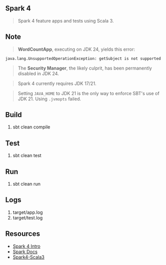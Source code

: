 Spark 4
-------
>Spark 4 feature apps and tests using Scala 3.

Note
----
>**WordCountApp**, executing on JDK 24, yields this error:

```java.lang.UnsupportedOperationException: getSubject is not supported```

>The **Security Manager**, the likely culprit, has been permanently disabled in JDK 24.

>Spark 4 currently requires JDK 17/21.

>Setting ```JAVA_HOME``` to JDK 21 is the only way to enforce SBT's use of JDK 21. Using ```.jvmopts``` failed.

Build
-----
1. sbt clean compile

Test
----
1. sbt clean test

Run
---
1. sbt clean run

Logs
----
1. target/app.log
2. target/test.log

Resources
---------
* [Spark 4 Intro](https://www.databricks.com/blog/introducing-apache-spark-40)
* [Spark Docs](https://spark.apache.org/docs/latest/)
* [Spark4-Scala3](https://vincenzobaz.github.io/spark-scala3/)